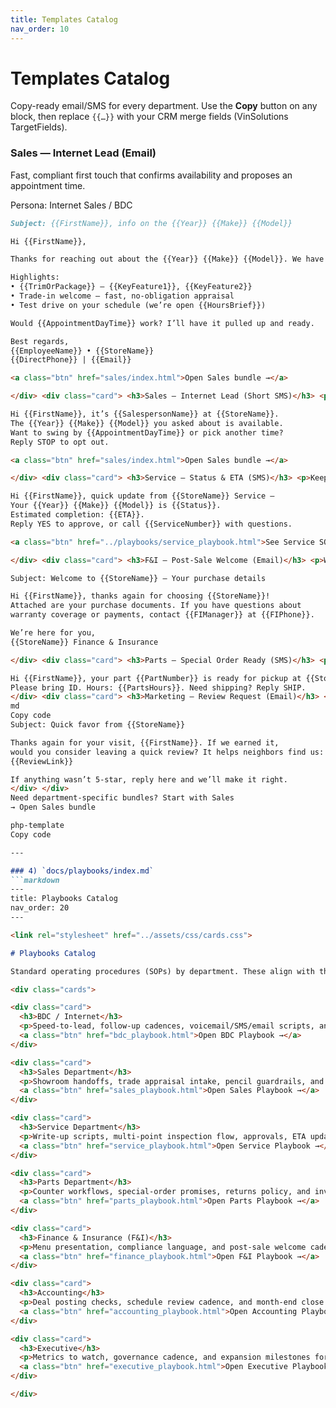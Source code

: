 ```yaml
---
title: Templates Catalog
nav_order: 10
---
```


<link rel="stylesheet" href="../assets/css/cards.css">
<script src="../assets/js/copy.js"></script>

# Templates Catalog

Copy-ready email/SMS for every department. Use the **Copy** button on any block, then replace `{{…}}` with your CRM merge fields (VinSolutions TargetFields).

<div class="cards">

<div class="card">
  <h3>Sales — Internet Lead (Email)</h3>
  <p>Fast, compliant first touch that confirms availability and proposes an appointment time.</p>
  <div class="meta">Persona: Internet Sales / BDC</div>
  
```md
Subject: {{FirstName}}, info on the {{Year}} {{Make}} {{Model}}

Hi {{FirstName}},

Thanks for reaching out about the {{Year}} {{Make}} {{Model}}. We have {{AvailabilitySummary}}.

Highlights:
• {{TrimOrPackage}} — {{KeyFeature1}}, {{KeyFeature2}}
• Trade-in welcome — fast, no-obligation appraisal
• Test drive on your schedule (we’re open {{HoursBrief}})

Would {{AppointmentDayTime}} work? I’ll have it pulled up and ready.

Best regards,
{{EmployeeName}} • {{StoreName}}
{{DirectPhone}} | {{Email}}

<a class="btn" href="sales/index.html">Open Sales bundle →</a>

</div> <div class="card"> <h3>Sales — Internet Lead (Short SMS)</h3> <p>Short opt-out compliant text to move the convo to a time slot.</p>

Hi {{FirstName}}, it’s {{SalespersonName}} at {{StoreName}}.
The {{Year}} {{Make}} {{Model}} you asked about is available.
Want to swing by {{AppointmentDayTime}} or pick another time?
Reply STOP to opt out.

<a class="btn" href="sales/index.html">Open Sales bundle →</a>

</div> <div class="card"> <h3>Service — Status & ETA (SMS)</h3> <p>Keep waiters informed; reduce inbound “is it done yet?” calls.</p>

Hi {{FirstName}}, quick update from {{StoreName}} Service —
Your {{Year}} {{Make}} {{Model}} is {{Status}}.
Estimated completion: {{ETA}}.
Reply YES to approve, or call {{ServiceNumber}} with questions.

<a class="btn" href="../playbooks/service_playbook.html">See Service SOPs →</a>

</div> <div class="card"> <h3>F&I — Post-Sale Welcome (Email)</h3> <p>Warm welcome + how to reach us for questions about coverage or payments.</p>

Subject: Welcome to {{StoreName}} — Your purchase details

Hi {{FirstName}}, thanks again for choosing {{StoreName}}!
Attached are your purchase documents. If you have questions about
warranty coverage or payments, contact {{FIManager}} at {{FIPhone}}.

We’re here for you,
{{StoreName}} Finance & Insurance

</div> <div class="card"> <h3>Parts — Special Order Ready (SMS)</h3> <p>Automates the pick-up nudge with clear next steps.</p>

Hi {{FirstName}}, your part {{PartNumber}} is ready for pickup at {{StoreName}}.
Please bring ID. Hours: {{PartsHours}}. Need shipping? Reply SHIP.
</div> <div class="card"> <h3>Marketing — Review Request (Email)</h3> <p>Polite, opt-in ask for a review with store-safe language.</p>
md
Copy code
Subject: Quick favor from {{StoreName}}

Thanks again for your visit, {{FirstName}}. If we earned it,
would you consider leaving a quick review? It helps neighbors find us:
{{ReviewLink}}

If anything wasn’t 5-star, reply here and we’ll make it right.
</div> </div>
Need department-specific bundles? Start with Sales
→ Open Sales bundle

php-template
Copy code

---

### 4) `docs/playbooks/index.md`
```markdown
---
title: Playbooks Catalog
nav_order: 20
---

<link rel="stylesheet" href="../assets/css/cards.css">

# Playbooks Catalog

Standard operating procedures (SOPs) by department. These align with the Quirk AI personas and templates.

<div class="cards">

<div class="card">
  <h3>BDC / Internet</h3>
  <p>Speed-to-lead, follow-up cadences, voicemail/SMS/email scripts, and escalation paths.</p>
  <a class="btn" href="bdc_playbook.html">Open BDC Playbook →</a>
</div>

<div class="card">
  <h3>Sales Department</h3>
  <p>Showroom handoffs, trade appraisal intake, pencil guardrails, and delivery checklists.</p>
  <a class="btn" href="sales_playbook.html">Open Sales Playbook →</a>
</div>

<div class="card">
  <h3>Service Department</h3>
  <p>Write-up scripts, multi-point inspection flow, approvals, ETA updates, and QA.</p>
  <a class="btn" href="service_playbook.html">Open Service Playbook →</a>
</div>

<div class="card">
  <h3>Parts Department</h3>
  <p>Counter workflows, special-order promises, returns policy, and inventory notes.</p>
  <a class="btn" href="parts_playbook.html">Open Parts Playbook →</a>
</div>

<div class="card">
  <h3>Finance & Insurance (F&I)</h3>
  <p>Menu presentation, compliance language, and post-sale welcome cadence.</p>
  <a class="btn" href="finance_playbook.html">Open F&I Playbook →</a>
</div>

<div class="card">
  <h3>Accounting</h3>
  <p>Deal posting checks, schedule review cadence, and month-end close checklist.</p>
  <a class="btn" href="accounting_playbook.html">Open Accounting Playbook →</a>
</div>

<div class="card">
  <h3>Executive</h3>
  <p>Metrics to watch, governance cadence, and expansion milestones for the pilot.</p>
  <a class="btn" href="executive_playbook.html">Open Executive Playbook →</a>
</div>

</div>

